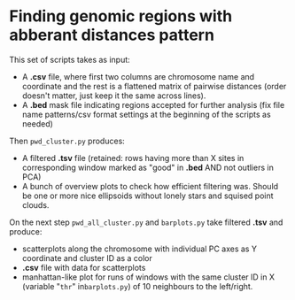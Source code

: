# Finding genomic regions with abberant distances pattern
This set of scripts takes as input: 
* A __.csv__ file, where first two columns are chromosome name and coordinate and the rest is a flattened matrix of pairwise distances (order doesn't matter, just keep it the same across lines).
* A __.bed__ mask file indicating regions accepted for further analysis
(fix file name patterns/csv format settings at the beginning of the scripts as needed)

Then `pwd_cluster.py` produces:
* A filtered __.tsv__ file (retained: rows having more than X sites in corresponding window marked as "good" in __.bed__ AND not outliers in PCA)
* A bunch of overview plots to check how efficient filtering was. Should be one or more nice ellipsoids without lonely stars and squised point clouds.

On the next step `pwd_all_cluster.py` and `barplots.py` take filtered __.tsv__ and produce:
* scatterplots along the chromosome with individual PC axes as Y coordinate and cluster ID as a color
* __.csv__ file with data for scatterplots
* manhattan-like plot for runs of windows with the same cluster ID in X (variable "`thr`" in`barplots.py`) of 10 neighbours to the left/right.
 